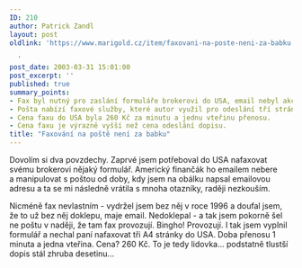 ```yaml
---
ID: 210
author: Patrick Zandl
layout: post
oldlink: 'https://www.marigold.cz/item/faxovani-na-poste-neni-za-babku

  '
post_date: 2003-03-31 15:01:00
post_excerpt: ''
published: true
summary_points:
- Fax byl nutný pro zaslání formuláře brokerovi do USA, email nebyl akceptován.
- Pošta nabízí faxové služby, které autor využil pro odeslání tří stránek.
- Cena faxu do USA byla 260 Kč za minutu a jednu vteřinu přenosu.
- Cena faxu je výrazně vyšší než cena odeslání dopisu.
title: "Faxování na poště není za babku"
---
```


<p>
Dovolím si dva povzdechy. Zaprvé jsem potřeboval do USA nafaxovat svému brokerovi nějaký formulář. Americký finančák ho emailem nebere a&#160;manipulovat s&#160;poštou od doby, kdy jsem na obálku napsal emailovou adresu a ta se mi následně vrátila s mnoha otazníky, raději nezkouším. </p>

<p>
Nicméně fax nevlastním - vydržel jsem bez něj v roce 1996 a doufal jsem, že to už bez něj doklepu, maje email. Nedoklepal - a tak jsem pokorně šel ne poštu v naději, že tam fax provozují. Bingho! Provozují. I tak jsem vyplnil formulář a nechal paní nafaxovat tři A4 stránky do USA. Doba přenosu 1 minuta a jedna vteřina. Cena? 260 Kč. To je tedy lidovka... podstatně tlustší dopis stál zhruba desetinu... </p>

<p>
&#160;</p>